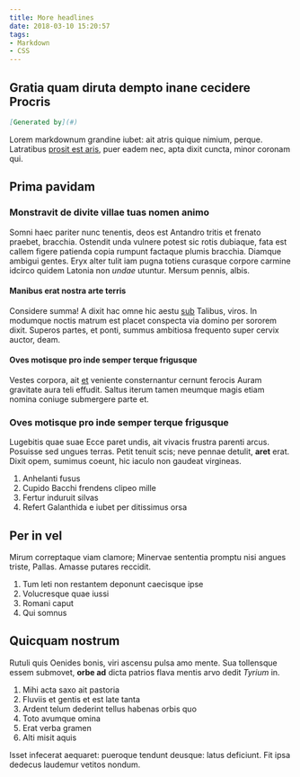 ```yaml
---
title: More headlines
date: 2018-03-10 15:20:57
tags:
- Markdown
- CSS
---
```


## Gratia quam diruta dempto inane cecidere Procris
```markdown
[Generated by](#)
```
Lorem markdownum grandine iubet: ait atris quique nimium, perque. Latratibus [prosit est aris](#), puer eadem nec, apta dixit cuncta, minor coronam qui.

## Prima pavidam

### Monstravit de divite villae tuas nomen animo

Somni haec pariter nunc tenentis, deos est Antandro tritis et frenato praebet, bracchia. Ostendit unda vulnere potest sic rotis dubiaque, fata est callem figere patienda copia rumpunt factaque plumis bracchia. Diamque ambigui gentes. Eryx alter tulit iam pugna totiens curasque corpore carmine idcirco quidem Latonia non *undae* utuntur. Mersum pennis, albis.

#### Manibus erat nostra arte terris

Considere summa! A dixit hac omne hic aestu [sub](#) Talibus, viros. In modumque noctis matrum est placet conspecta via domino per sororem dixit. Superos partes, et ponti, summus ambitiosa frequento super cervix auctor, deam.

#### Oves motisque pro inde semper terque frigusque

Vestes corpora, ait [et](#) veniente consternantur cernunt ferocis Auram gravitate aura teli effudit. Saltus iterum tamen meumque magis etiam nomina coniuge  submergere parte et.

### Oves motisque pro inde semper terque frigusque

Lugebitis quae suae Ecce paret undis, ait vivacis frustra parenti arcus. Posuisse sed ungues terras. Petit tenuit scis; neve pennae detulit, **aret** erat. Dixit opem, sumimus coeunt, hic iaculo non gaudeat virgineas.

1. Anhelanti fusus
2. Cupido Bacchi frendens clipeo mille
3. Fertur induruit silvas
4. Refert Galanthida e iubet per ditissimus orsa

## Per in vel

Mirum correptaque viam clamore; Minervae sententia promptu nisi angues triste, Pallas. Amasse putares reccidit. 

1. Tum leti non restantem deponunt caecisque ipse
2. Volucresque quae iussi
3. Romani caput
4. Qui somnus

## Quicquam nostrum

Rutuli quis Oenides bonis, viri ascensu pulsa amo mente. Sua tollensque essem submovet, **orbe ad** dicta patrios flava mentis arvo dedit *Tyrium* in.

1. Mihi acta saxo ait pastoria
2. Fluviis et gentis et est late tanta
3. Ardent telum dederint tellus habenas orbis quo
4. Toto avumque omina
5. Erat verba gramen
6. Alti misit aquis

Isset infecerat aequaret: pueroque tendunt deusque: latus deficiunt. Fit ipsa dedecus laudemur vetitos nondum.